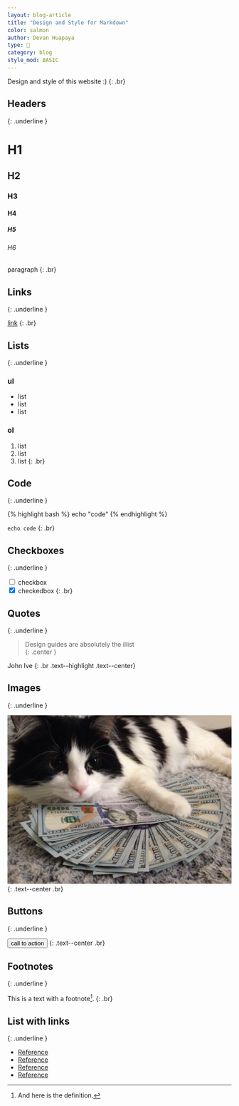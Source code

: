 ```yaml
---
layout: blog-article
title: "Design and Style for Markdown"
color: salmon
author: Devan Huapaya
type: 📝
category: blog
style_mod: BASIC
---
```


Design and style of this website :)
{: .br}

## Headers
{: .underline }

# H1

## H2

### H3

#### H4

##### H5

###### H6

paragraph
{: .br}

## Links
{: .underline }

[link](http://google.com)
{: .br}

## Lists
{: .underline }

### ul

- list
- list
- list

### ol

1. list
2. list
3. list
{: .br}


## Code
{: .underline }

{% highlight bash %}
echo "code"
{% endhighlight %}

`echo code`
{: .br}

## Checkboxes
{: .underline }

<input type="checkbox">  checkbox  
<input type="checkbox" checked> checkedbox
{: .br}


## Quotes
{: .underline }

> Design guides are absolutely the illist  
{: .center }

John Ive
{: .br .text--highlight .text--center}

## Images
{: .underline }

![gras](/assets/images/cat.jpg)
{: .text--center .br}

## Buttons
{: .underline }

<button>call to action</button>
{: .text--center .br}

## Footnotes
{: .underline }

This is a text with a
footnote[^1].
{: .br}
[^1]: And here is the definition.

## List with links
{: .underline }

- [Reference](http://google.com)
- [Reference](http://google.com)
- [Reference](http://google.com)
- [Reference](http://google.com)
